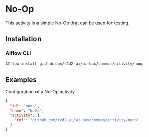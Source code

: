 <!--
title: No-Op
weight: 4615
-->

# No-Op
This activity is a simple No-Op that can be used for testing.

## Installation

### AIflow CLI
```bash
AIflow install github.com/r2d2-ai/ai-box/common/activity/noop
```

## Examples
Configuration of a No-Op activity

```json
{
  "id": "noop",
  "name": "NoOp",
  "activity": {
    "ref": "github.com/r2d2-ai/ai-box/common/activity/noop"
  }
}
```